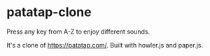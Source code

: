 # patatap-clone

Press any key from A-Z to enjoy different sounds.

It's a clone of https://patatap.com/. Built with howler.js and paper.js.
